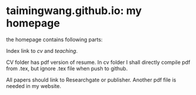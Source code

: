 # taimingwang.github.io: my homepage

the homepage contains following parts:

Index link to *cv* and *teaching*. 

CV folder has pdf version of resume. In cv folder I shall directly compile pdf from .tex, but ignore .tex file when push to github.

All papers should link to Researchgate or publisher. Another pdf file is needed in my website.



